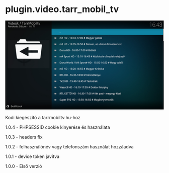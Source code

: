 # plugin.video.tarr_mobil_tv
![Logo](resources/screenshots/screenshot-2.jpg)

Kodi kiegészítő a tarrmobiltv.hu-hoz

1.0.4 - PHPSESSID cookie kinyerése és használata

1.0.3 - headers fix

1.0.2 - felhasználónév vagy telefonszám használat hozzáadva

1.0.1 - device token javítva

1.0.0 - Első verzió
